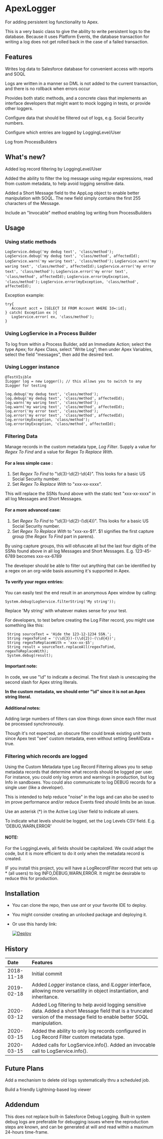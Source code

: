 # ApexLogger
For adding persistent log functionality to Apex.

This is a very basic class to give the ability to write persistent logs to the 
database. Because it uses Platform Events, the database transaction for writing a 
log does not get rolled back in the case of a failed transaction.

## Features

Writes log data to Salesforce database for convenient access with reports and SOQL

Logs are written in a manner so DML is not added to the current transaction, and there is no rollback when errors occur

Provides both static methods, and a concrete class that implements an interface 
developers that might want to mock logging in tests, or provide other loggers.

Configure data that should be filtered out of logs, e.g. Social Security numbers.

Configure which entries are logged by LoggingLevel/User

Log from ProcessBuilders

## What's new?
Added log record filtering by LoggingLevel/User

Added the ability to filter the log message using regular expressions, read from custom metadata, to help avoid logging sensitive 
data.

Added a Short Message field to the AppLog object to enable better manipulation with SOQL. The new field simply contains
the first 255 characters of the Message.

Include an "Invocable" method enabling log writing from ProcessBuilders

## Usage
### Using static methods
`LogService.debug('my dedug text', 'class/method');` 
`LogService.debug('my dedug text', 'class/method', affectedId);` 
`LogService.warn('my waring text', 'class/method');` 
`LogService.warn('my waring text', 'class/method', affectedId);` 
`LogService.error('my error text', 'class/method');`
`LogService.error('my error text', 'class/method', affectedId);` 
`LogService.error(myException, 'class/method');` 
`LogService.error(myException, 'class/method', affectedId);` 

Exception example:

    try{
       Account acct = [SELECT Id FROM Account WHERE Id=:id];
    } catch( Exception ex ){
       LogService.error( ex, 'class/method');
    }

### Using LogService in a Process Builder

To log from within a Process Builder, add an Immediate Action; select the type Apex; for Apex Class, select 
"Write Log"; then under Apex Variables, select the field "messages", then add the desired text. 
### Using Logger instance
    @TestVIsible
    ILogger log = new Logger(); // this allows you to switch to any ILogger for testing
    
    log.debug('my dedug text', 'class/method');  
    log.debug('my dedug text', 'class/method', affectedId);
    log.warn('my waring text', 'class/method');
    log.warn('my waring text', 'class/method', affectedId);
    log.error('my error text', 'class/method');
    log.error('my error text', 'class/method', affectedId);
    log.error(myException, 'class/method');
    log.error(myException, 'class/method', affectedId);

### Filtering Data
Manage records in the custom metadata type, _Log Filter_. Supply a value for _Regex To Find_ and a value 
for _Regex To Replace With_. 

#### For a less simple case :

1. Set _Regex To Find_ to "\\d{3}-\\d{2}-\\d{4}". This looks for a basic US Social Security number.
1. Set _Regex To Replace With_ to "xxx-xx-xxxx". 

This will replace the SSNs found above with the static text "xxx-xx-xxxx"
in all log Messages and Short Messages.

#### For a more advanced case:
1. Set _Regex To Find_ to "\\d{3}-\\d{2}-(\\d{4})". This looks for a basic US Social Security number.
1. Set _Regex To Replace With_ to "xxx-xx-$1". $1 signifies the first capture group (the _Regex To Find_ part in parens).

By using capture groups, this will obfuscate all but the last four digits of the SSNs found above
in all log Messages and Short Messages. E.g. 123-45-6789 becomes xxx-xx-6789

The developer should be able to filter out anything that can be identified by a regex on an org-wide basis assuming it's supported in Apex.

#### To verify your regex entries:

You can easily test the end result in an anonymous Apex window by calling:

    System.debug(LogService.filterString('My string'));
    
Replace 'My string' with whatever makes sense for your test.


For developers, to test before creating the Log Filter record, you might use something like this:

     String sourceText = 'Hide the 123-12-1234 SSN.';
     String regexToFind = '(\\d{3})-(\\d{2})-(\\d{4})';
     String regexToReplaceWith = 'xxx-xx-$5';
     String result = sourceText.replaceAll(regexToFind, regexToReplaceWith);
     System.debug(result);

#### Important note:

In code, we use "\\d" to indicate a decimal. The first slash is unescaping the second slash for Apex string literals.

**In the custom metadata, we should enter "\d" since it is not an Apex string literal.**

#### Additional notes:
 
Adding large numbers of filters can slow things down since each filter must be processed synchronously.
 
Though it's not expected, an obscure filter could break existing unit tests since Apex test "see" custom metadata, 
even without setting SeeAllData = true.

### Filtering which records are logged

Using the Custom Metadata type Log Record Filtering allows you to setup metadata records
that determine what records should be logged per user. For instance, you could only log errors and 
warnings in production, but log Info in sandboxes. You could also communicate to log DEBUG records
for a single user (like a developer).

This is intended to help reduce "noise" in the logs and can also be used
to im prove performance and/or reduce Events fired should limits be an issue.
 
Use an asterisk (*) in the Active Log User field to indicate all
users.

To indicate what levels should be logged, set the Log Levels CSV field. E.g. 'DEBUG,WARN,ERROR'

#### NOTE: 
For the LoggingLevels, all fields should be capitalized. We could adapt the code, but
it is more efficient to do it only when the metadata record is created.

IF  you  install this project, you will have a LogRecordFilter record that sets up * (all users)
to log INFO,DEBUG,WARN,ERROR. It might be desirable to reduce this for production.
## Installation

* You can clone the repo, then use _ant_ or your favorite IDE to deploy.  
* You might consider creating an unlocked package and deploying it.  
* Or use this handy link: 

  [![Deploy](https://raw.githubusercontent.com/afawcett/githubsfdeploy/master/src/main/webapp/resources/img/deploy.png)](https://githubsfdeploy.herokuapp.com/app/githubdeploy/mlockett/ApexLogger)

## History
| Date       |Features |  
| :-------- | :--- |  
| 2018-11-18 | Initial commit  |  
| 2019-02-18 | Added _Logger_ instance class, and _ILogger_ interface, allowing more versatility in object instantiation, and inheritance. |
| 2020-03-12 | Added Log filtering to help avoid logging sensitive data. Added a short Message field that is a truncated version of the message field to enable better SOQL manipulation. |
| 2020-03-15 | Added the ability to only log records configured in Log Record Filter custom metadata type. |
| 2020-03-15 | Added calls for LogService.info(). Added an invocable call to LogService.info(). |

## Future Plans

Add a mechanism to delete old logs systematically thru a scheduled job.

Build a friendly Lightning-based log viewer

## Addendum

This does not replace built-in Salesforce Debug Logging. Built-in system debug logs are
preferable for debugging issues where the reproduction steps are known, and can be generated 
at will and read within a maximum 24-hours time-frame.

